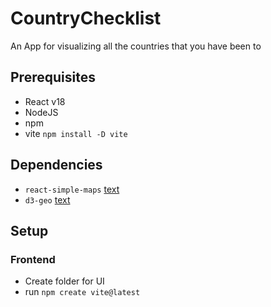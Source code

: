 # CountryChecklist
An App for visualizing all the countries that you have been to

## Prerequisites
- React v18
- NodeJS
- npm
- vite `npm install -D vite`

## Dependencies
- `react-simple-maps` [text](https://www.react-simple-maps.io/)
- `d3-geo` [text](https://github.com/d3/d3-geo)

## Setup
### Frontend
- Create folder for UI
- run `npm create vite@latest`